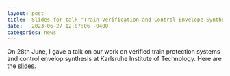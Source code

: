 ```yaml
---
layout: post
title:  Slides for talk "Train Verification and Control Envelope Synthesis"
date:   2023-06-27 12:07:06 -0400
categories: news
---
```


On 28th June, I gave a talk on our work on verified train protection systems and control envelop synthesis at Karlsruhe Institute of Technology. Here are the [slides](/assets/kit-talk-06-23.pdf).